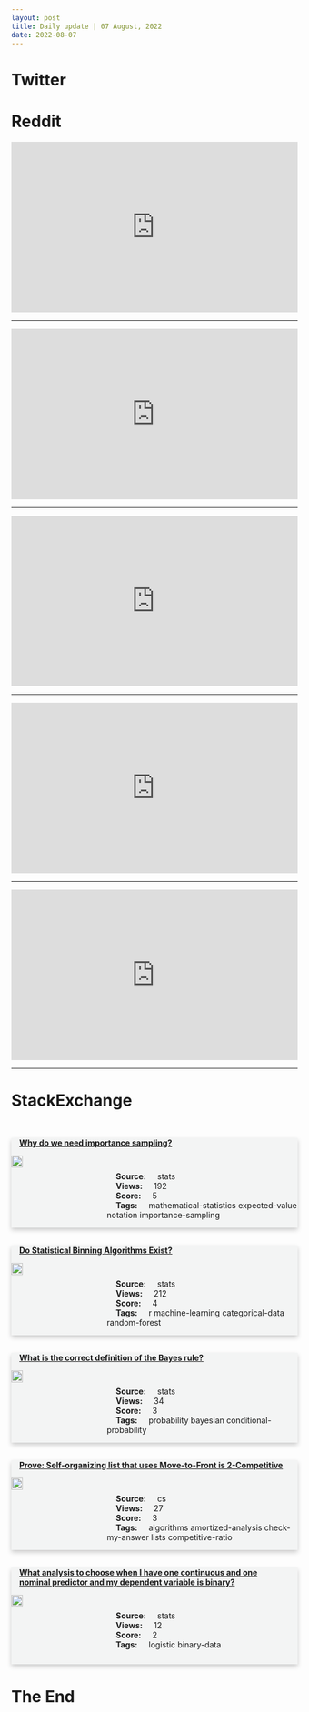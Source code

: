 ```yaml
---
layout: post
title: Daily update | 07 August, 2022
date: 2022-08-07
---
```


<script async src="https://platform.twitter.com/widgets.js" charset="utf-8"></script>


<script src='https://storage.ko-fi.com/cdn/scripts/overlay-widget.js'></script>
<script>
  kofiWidgetOverlay.draw('themldojo', {
    'type': 'floating-chat',
    'floating-chat.donateButton.text': 'Support me',
    'floating-chat.donateButton.background-color': '#f45d22',
    'floating-chat.donateButton.text-color': '#fff'
  });
</script>

# Twitter 

<blockquote class="twitter-tweet"><a href="https://twitter.com/hackSultan/status/1555854003384246275"></a></blockquote>

<blockquote class="twitter-tweet"><a href="https://twitter.com/Jeande_d/status/1555962400028778496"></a></blockquote>

<blockquote class="twitter-tweet"><a href="https://twitter.com/akshay_pachaar/status/1555855778417762304"></a></blockquote>

<blockquote class="twitter-tweet"><a href="https://twitter.com/i_amanchadha/status/1555806896333791233"></a></blockquote>

<blockquote class="twitter-tweet"><a href="https://twitter.com/fabiochiusi/status/1555851448575041537"></a></blockquote>

<blockquote class="twitter-tweet"><a href="https://twitter.com/ylecun/status/1555723027656097796"></a></blockquote>

<blockquote class="twitter-tweet"><a href="https://twitter.com/ylecun/status/1555719715019948032"></a></blockquote>

<blockquote class="twitter-tweet"><a href="https://twitter.com/ylecun/status/1555871368620560385"></a></blockquote>

<blockquote class="twitter-tweet"><a href="https://twitter.com/ylecun/status/1556004973833592834"></a></blockquote>

<blockquote class="twitter-tweet"><a href="https://twitter.com/stanfordnlp/status/1555919676995096576"></a></blockquote>

# Reddit 

<iframe id="reddit-embed" src="https://www.redditmedia.com/r/MachineLearning/comments/whli4a/rvnext_nextgeneration_video_instance_recognition?ref_source=embed&amp;ref=share&amp;embed=true" sandbox="allow-scripts allow-same-origin allow-popups" style="border: none;" height="300" width="100%" scrolling="yes"></iframe>
<hr style="width:100%;text-align:left;margin-left:0">
<iframe id="reddit-embed" src="https://www.redditmedia.com/r/statistics/comments/whd2kf/big_names_in_statistics_q?ref_source=embed&amp;ref=share&amp;embed=true" sandbox="allow-scripts allow-same-origin allow-popups" style="border: none;" height="300" width="100%" scrolling="yes"></iframe>
<hr style="width:100%;text-align:left;margin-left:0">
<iframe id="reddit-embed" src="https://www.redditmedia.com/r/MachineLearning/comments/whiz5q/d_current_trends_in_computer_vision_related_to?ref_source=embed&amp;ref=share&amp;embed=true" sandbox="allow-scripts allow-same-origin allow-popups" style="border: none;" height="300" width="100%" scrolling="yes"></iframe>
<hr style="width:100%;text-align:left;margin-left:0">
<iframe id="reddit-embed" src="https://www.redditmedia.com/r/datascience/comments/whno0x/question_to_data_scientists_working_in_startups?ref_source=embed&amp;ref=share&amp;embed=true" sandbox="allow-scripts allow-same-origin allow-popups" style="border: none;" height="300" width="100%" scrolling="yes"></iframe>
<hr style="width:100%;text-align:left;margin-left:0">
<iframe id="reddit-embed" src="https://www.redditmedia.com/r/MachineLearning/comments/wi05tg/d_most_popular_ai_research_july_2022_pt_2_ranked?ref_source=embed&amp;ref=share&amp;embed=true" sandbox="allow-scripts allow-same-origin allow-popups" style="border: none;" height="300" width="100%" scrolling="yes"></iframe>
<hr style="width:100%;text-align:left;margin-left:0">

<style>
.card {
box-shadow: 0 4px 8px 0 rgba(0,0,0,0.2);
transition: 0.3s;
width: 100%;
background-color: #F3F4F4;
}
p{
    margin-left:  3em;
    padding-top: 1em;
}
.part2{
    display: grid;
    grid-template-columns: 1fr 3fr;
}
h4{
    margin: 1em;
}

.card:hover {
box-shadow: 0 8px 16px 0 rgba(0,0,0,0.2);
}
b {
padding: 2px 16px;
}
</style>
  
# StackExchange 


  <br>
  <div class="card">
  <h4><a href='https://stats.stackexchange.com/questions/584567/why-do-we-need-importance-sampling'>Why do we need importance sampling?</a></h4> 
  <div class="part2">
      <img src="https://cdn.sstatic.net/Sites/stats/Img/apple-touch-icon@2.png?v=344f57aa10cc" alt="Img missing!" style="width:40%">
      <p><b>Source:</b> stats<br><b>Views:</b> 192<br><b>Score:</b> 5<br><b>Tags:</b> <span class="badge badge-dark">mathematical-statistics</span> <span class="badge badge-dark">expected-value</span> <span class="badge badge-dark">notation</span> <span class="badge badge-dark">importance-sampling</span></p> 
  </div>
  </div>
      
  <br>
  <div class="card">
  <h4><a href='https://stats.stackexchange.com/questions/584569/do-statistical-binning-algorithms-exist'>Do Statistical Binning Algorithms Exist?</a></h4> 
  <div class="part2">
      <img src="https://cdn.sstatic.net/Sites/stats/Img/apple-touch-icon@2.png?v=344f57aa10cc" alt="Img missing!" style="width:40%">
      <p><b>Source:</b> stats<br><b>Views:</b> 212<br><b>Score:</b> 4<br><b>Tags:</b> <span class="badge badge-dark">r</span> <span class="badge badge-dark">machine-learning</span> <span class="badge badge-dark">categorical-data</span> <span class="badge badge-dark">random-forest</span></p> 
  </div>
  </div>
      
  <br>
  <div class="card">
  <h4><a href='https://stats.stackexchange.com/questions/584614/what-is-the-correct-definition-of-the-bayes-rule'>What is the correct definition of the Bayes rule?</a></h4> 
  <div class="part2">
      <img src="https://cdn.sstatic.net/Sites/stats/Img/apple-touch-icon@2.png?v=344f57aa10cc" alt="Img missing!" style="width:40%">
      <p><b>Source:</b> stats<br><b>Views:</b> 34<br><b>Score:</b> 3<br><b>Tags:</b> <span class="badge badge-dark">probability</span> <span class="badge badge-dark">bayesian</span> <span class="badge badge-dark">conditional-probability</span></p> 
  </div>
  </div>
      
  <br>
  <div class="card">
  <h4><a href='https://cs.stackexchange.com/questions/153448/prove-self-organizing-list-that-uses-move-to-front-is-2-competitive'>Prove: Self-organizing list that uses Move-to-Front is 2-Competitive</a></h4> 
  <div class="part2">
      <img src="https://cdn.sstatic.net/Sites/cs/Img/apple-touch-icon@2.png?v=324a3e0c2b03" alt="Img missing!" style="width:40%">
      <p><b>Source:</b> cs<br><b>Views:</b> 27<br><b>Score:</b> 3<br><b>Tags:</b> <span class="badge badge-dark">algorithms</span> <span class="badge badge-dark">amortized-analysis</span> <span class="badge badge-dark">check-my-answer</span> <span class="badge badge-dark">lists</span> <span class="badge badge-dark">competitive-ratio</span></p> 
  </div>
  </div>
      
  <br>
  <div class="card">
  <h4><a href='https://stats.stackexchange.com/questions/584629/what-analysis-to-choose-when-i-have-one-continuous-and-one-nominal-predictor-and'>What analysis to choose when I have one continuous and one nominal predictor and my dependent variable is binary?</a></h4> 
  <div class="part2">
      <img src="https://cdn.sstatic.net/Sites/stats/Img/apple-touch-icon@2.png?v=344f57aa10cc" alt="Img missing!" style="width:40%">
      <p><b>Source:</b> stats<br><b>Views:</b> 12<br><b>Score:</b> 2<br><b>Tags:</b> <span class="badge badge-dark">logistic</span> <span class="badge badge-dark">binary-data</span></p> 
  </div>
  </div>
      
# The End